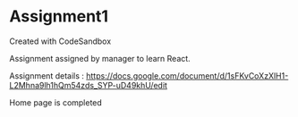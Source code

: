 # Assignment1
Created with CodeSandbox

Assignment assigned by manager to learn React.

Assignment details : https://docs.google.com/document/d/1sFKvCoXzXlH1-L2Mhna9lh1hQm54zds_SYP-uD49khU/edit

Home page is completed



